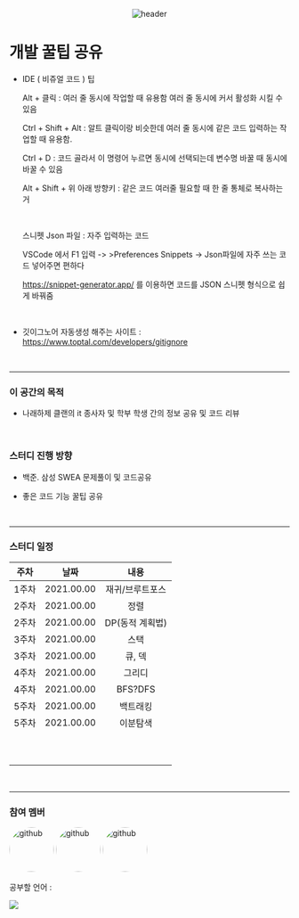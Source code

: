 <div align="center">

![header](https://capsule-render.vercel.app/api?type=waving&color=0:5468FF,100:a82da8&height=200&section=header&text=%EB%82%98%EB%9E%98%ED%95%98%EC%A0%9C%20%ED%81%B4%EB%9E%9C&fontSize=70&fontColor=FFFFFF&fontAlignY=40)

</div>







# 개발 꿀팁 공유 



- IDE ( 비쥬얼 코드 ) 팁

  Alt + 클릭 : 여러 줄 동시에 작업할 때 유용함 여러 줄 동시에 커서 활성화 시킬 수 있음

  Ctrl + Shift + Alt : 알트 클릭이랑 비슷한데 여러 줄 동시에 같은 코드 입력하는 작업할 때 유용함.

  Ctrl + D : 코드 골라서 이 명령어 누르면 동시에 선택되는데 변수명 바꿀 때 동시에 바꿀 수 있음

  Alt + Shift + 위 아래 방향키 : 같은 코드 여러줄 필요할 때 한 줄 통체로 복사하는거 

  <br>

  스니펫 Json 파일 : 자주 입력하는 코드 

  VSCode 에서 F1 입력 -> >Preferences Snippets -> Json파일에 자주 쓰는 코드 넣어주면 편하다

  https://snippet-generator.app/  를 이용하면 코드를 JSON 스니펫 형식으로 쉽게 바꿔줌 

  <br>

- 깃이그노어 자동생성 해주는 사이트 : https://www.toptal.com/developers/gitignore

  <br>



<hr>

### 이 공간의 목적

- 나래하제 클랜의 it 종사자 및 학부 학생 간의 정보 공유 및 코드 리뷰

  

<br>


### 스터디 진행 방향

- 백준. 삼성 SWEA 문제풀이 및 코드공유

- 좋은 코드 기능 꿀팁 공유

  



<br>

<hr>

### 스터디 일정

| 주차  |    날짜    |      내용       |
| :---: | :--------: | :-------------: |
| 1주차 | 2021.00.00 | 재귀/브루트포스 |
| 2주차 | 2021.00.00 |      정렬       |
| 2주차 | 2021.00.00 | DP(동적 계획법) |
| 3주차 | 2021.00.00 |      스택       |
| 3주차 | 2021.00.00 |     큐, 덱      |
| 4주차 | 2021.00.00 |     그리디      |
| 4주차 | 2021.00.00 |     BFS?DFS     |
| 5주차 | 2021.00.00 |    백트래킹     |
| 5주차 | 2021.00.00 |    이분탐색     |
|       |            |                 |
|       |            |                 |
|       |            |                 |
|       |            |                 |
|       |            |                 |
|       |            |                 |
|       |            |                 |
|       |            |                 |
|       |            |                 |
|       |            |                 |

<br/>





 <hr>

### 참여 멤버
[<a href="https://github.com/JeongInSeok"><img src='https://avatars.githubusercontent.com/u/64317025?v=4' alt='github' height='80' style="border-radius: 70%;"></a>](https://github.com/JeongInSeok) [<a href='https://github.com/S-Series'><img src='https://avatars.githubusercontent.com/u/63185402?v=4' alt='github' height='80' style="border-radius: 70%;"></a>](https://github.com/SSeries)  [<a href='https://github.com/Choijaehun1'><img src='https://avatars.githubusercontent.com/u/95850493?v=4' alt='github' height='80' style="border-radius: 70%;"></a>](https://github.com/Choijaehun1)  



공부할 언어 : 



<a href="https://github.com/JeongInSeok/Study-NarehazeClan-/graphs/contributors">  <img src="https://contrib.rocks/image?repo=JeongInSeok/Study-NarehazeClan-"/>
</a>





